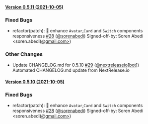 #### [Version 0.5.11 (2021-10-05)](https://sorenabedi/artist-svelte/releases/tag/0.5.11) 
### Fixed Bugs 
- refactor(patch): :lipstick: enhance `Avatar`,`Card` and `Switch` components responsiveness [#28](https://sorenabedi/artist-svelte/issues/#28) ([@sorenabedi](https://github.com/@sorenabedi)) 
 Signed-off-by: Soren Abedi <soren.abedi([@gmail.com>](https://github.com/@gmail.com>))
### Other Changes 
- Update CHANGELOG.md for 0.5.10 [#29](https://sorenabedi/artist-svelte/issues/#29) ([@nextreleaseio[bot]](https://github.com/@nextreleaseio[bot])) 
 Automated CHANGELOG.md update from NextRelease.io
 
 #### [Version 0.5.10 (2021-10-05)](https://sorenabedi/artist-svelte/releases/tag/0.5.10) 
### Fixed Bugs 
- refactor(patch): :lipstick: enhance `Avatar`,`Card` and `Switch` components responsiveness [#28](https://sorenabedi/artist-svelte/issues/#28) ([@sorenabedi](https://github.com/@sorenabedi)) 
 Signed-off-by: Soren Abedi <soren.abedi([@gmail.com>](https://github.com/@gmail.com>))
 
 